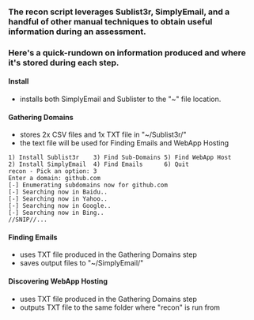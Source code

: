 ### The recon script leverages Sublist3r, SimplyEmail, and a handful of other manual techniques to obtain useful information during an assessment.

### Here's a quick-rundown on information produced and where it's stored during each step.

#### Install
* installs both SimplyEmail and Sublister to the "~" file location.

#### Gathering Domains
* stores 2x CSV files and 1x TXT file in "~/Sublist3r/"
* the text file will be used for Finding Emails and WebApp Hosting
```Server Setup Script - Pick an option: 
1) Install Sublist3r	3) Find Sub-Domains	5) Find WebApp Host
2) Install SimplyEmail	4) Find Emails		6) Quit
recon - Pick an option: 3
Enter a domain: github.com
[-] Enumerating subdomains now for github.com
[-] Searching now in Baidu..
[-] Searching now in Yahoo..
[-] Searching now in Google..
[-] Searching now in Bing..
//SNIP//...

```

#### Finding Emails
* uses TXT file produced in the Gathering Domains step
* saves output files to "~/SimplyEmail/"

#### Discovering WebApp Hosting
* uses TXT file produced in the Gathering Domains step
* outputs TXT file to the same folder where "recon" is run from
